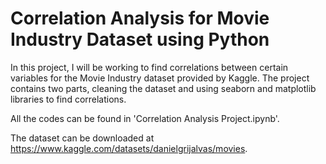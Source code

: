 # Correlation Analysis for Movie Industry Dataset using Python

In this project, I will be working to find correlations between certain variables for the Movie Industry dataset provided by Kaggle. The project contains two parts, cleaning the dataset and using seaborn and matplotlib libraries to find correlations.

All the codes can be found in 'Correlation Analysis Project.ipynb'.

The dataset can be downloaded at https://www.kaggle.com/datasets/danielgrijalvas/movies. 
